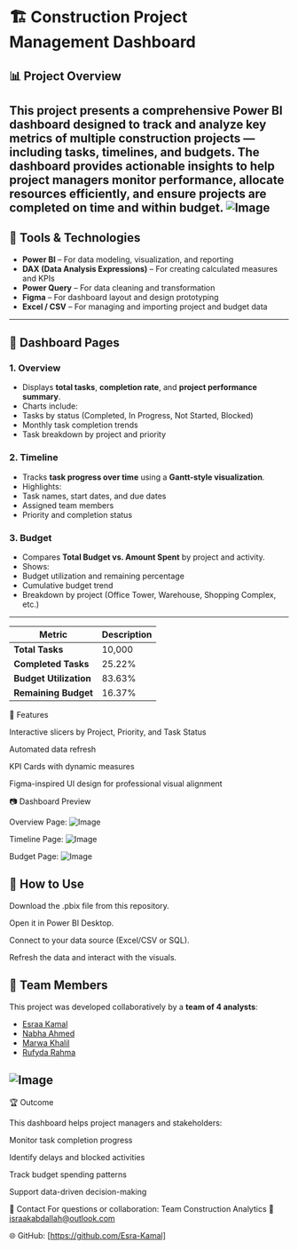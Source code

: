 # 🏗️ Construction Project Management Dashboard

## 📊 Project Overview
This project presents a **comprehensive Power BI dashboard** designed to track and analyze key metrics of multiple construction projects — including **tasks, timelines, and budgets**. 
The dashboard provides actionable insights to help project managers monitor performance, allocate resources efficiently, and ensure projects are completed on time and within budget.
![Image](https://github.com/user-attachments/assets/cc0c611f-abbe-4467-a476-e825c7b326f2)
---



## 🧠 Tools & Technologies
- **Power BI** – For data modeling, visualization, and reporting 
- **DAX (Data Analysis Expressions)** – For creating calculated measures and KPIs 
- **Power Query** – For data cleaning and transformation 
- **Figma** – For dashboard layout and design prototyping 
- **Excel / CSV** – For managing and importing project and budget data 

---


## 📂 Dashboard Pages

### **1. Overview**
- Displays **total tasks**, **completion rate**, and **project performance summary**. 
- Charts include:
 - Tasks by status (Completed, In Progress, Not Started, Blocked)
 - Monthly task completion trends
 - Task breakdown by project and priority 

### **2. Timeline**
- Tracks **task progress over time** using a **Gantt-style visualization**.
- Highlights:
 - Task names, start dates, and due dates 
 - Assigned team members 
 - Priority and completion status 

### **3. Budget**
- Compares **Total Budget vs. Amount Spent** by project and activity.
- Shows:
 - Budget utilization and remaining percentage 
 - Cumulative budget trend 
 - Breakdown by project (Office Tower, Warehouse, Shopping Complex, etc.)

---
| Metric | Description |
| ---------------------- | ----------- |
| **Total Tasks** | 10,000 |
| **Completed Tasks** | 25.22% |
| **Budget Utilization** | 83.63% |
| **Remaining Budget** | 16.37% |



🧩 Features

Interactive slicers by Project, Priority, and Task Status

Automated data refresh

KPI Cards with dynamic measures

Figma-inspired UI design for professional visual alignment



📷 Dashboard Preview

Overview Page:
![Image](https://github.com/user-attachments/assets/4d9b74d0-6000-42c3-89f8-7df529e1aa16)

Timeline Page:
![Image](https://github.com/user-attachments/assets/4a488666-4a2a-4368-abd5-be721d43d790)

Budget Page:
![Image](https://github.com/user-attachments/assets/bcf9d4bb-571d-4565-a789-fc2d438bd185)



## 🚀 How to Use

Download the .pbix file from this repository.

Open it in Power BI Desktop.

Connect to your data source (Excel/CSV or SQL).

Refresh the data and interact with the visuals.



## 👥 Team Members
This project was developed collaboratively by a **team of 4 analysts**:
- [Esraa Kamal](https://www.linkedin.com/in/esraakamal) 
- [Nabha Ahmed](https://www.linkedin.com/in/nabha-ahmed-166491221/) 
- [Marwa Khalil](https://www.linkedin.com/in/marwa-s-khalil/) 
- [Rufyda Rahma](https://www.linkedin.com/in/rufyda-abdelhadirahma/) 

![Image](https://github.com/user-attachments/assets/d3d70a62-546a-4cc1-a152-f9768004a08b)
---

🏆 Outcome

This dashboard helps project managers and stakeholders:

Monitor task completion progress

Identify delays and blocked activities

Track budget spending patterns

Support data-driven decision-making



📧 Contact
For questions or collaboration:
Team Construction Analytics
📩 israakabdallah@outlook.com

🌐 GitHub: [https://github.com/Esra-Kamal]



